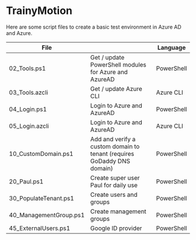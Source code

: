 # TrainyMotion

Here are some script files to create a basic test environment in Azure AD and Azure.

| File                        |                                                                        | Language   |
| --------------------------- | ---------------------------------------------------------------------- | ---------- |
| 02_Tools.ps1                | Get / update PowerShell modules for Azure and AzureAD                  | PowerShell |
| 03_Tools.azcli              | Get / update Azure CLI                                                 | Azure CLI  |
| 04_Login.ps1                | Login to Azure and AzureAD                                             | PowerShell |
| 05_Login.azcli              | Login to Azure and AzureAD                                             | Azure CLI  |
| 10_CustomDomain.ps1         | Add and verify a custom domain to tenant (requires GoDaddy DNS domain) | PowerShell |
| 20_Paul.ps1                 | Create super user Paul for daily use                                   | PowerShell |
| 30_PopulateTenant.ps1       | Create users and groups                                                | PowerShell |
| 40_ManagementGroup.ps1      | Create management groups                                               | PowerShell |
| 45_ExternalUsers.ps1        | Google ID provider                                                     | PowerShell |